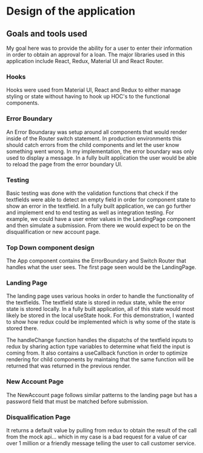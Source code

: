 # Design of the application

## Goals and tools used

My goal here was to provide the ability for a user to enter their information in order to obtain an approval for a loan. The major libraries used in this application include React, Redux, Material UI and React Router.

### Hooks

Hooks were used from Material UI, React and Redux to either manage styling or state without having to hook up HOC's to the functional components.

### Error Boundary

An Error Boundaray was setup around all components that would render inside of the Router switch statement. In production environments this should catch errors from the child components and let the user know something went wrong. In my implementation, the error boundary was only used to display a message. In a fully built application the user would be able to reload the page from the error boundary UI.

### Testing

Basic testing was done with the validation functions that check if the textfields were able to detect an empty field in order for component state to show an error in the textfield. In a fully built application, we can go further and implement end to end testing as well as integration testing. For example, we could have a user enter values in the LandingPage component and then simulate a submission. From there we would expect to be on the disqualification or new account page.

### Top Down component design

The App component contains the ErrorBoundary and Switch Router that handles what the user sees. The first page seen would be the LandingPage.

### Landing Page

The landing page uses various hooks in order to handle the functionality of the textfields. The textfield state is stored in redux state, while the error state is stored locally. In a fully built application, all of this state would most likely be stored in the local useState hook. For this demonstration, I wanted to show how redux could be implemented which is why some of the state is stored there.

The handleChange function handles the dispatchs of the textfield inputs to redux by sharing action type variables to determine what field the input is coming from. It also contains a useCallback function in order to optimize rendering for child components by maintaing that the same function will be returned that was returned in the previous render.

### New Account Page

The NewAccount page follows similar patterns to the landing page but has a password field that must be matched before submission.

### Disqualification Page

It returns a default value by pulling from redux to obtain the result of the call from the mock api... which in my case is a bad request for a value of car over 1 million or a friendly message telling the user to call customer service.
